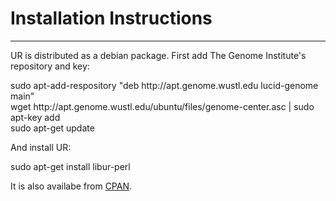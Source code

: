 Installation Instructions
=========================

* * *

UR is distributed as a debian package.  First add The Genome Institute's repository and key:

<p class='terminal' markdown='1'>
sudo apt-add-respository "deb http://apt.genome.wustl.edu lucid-genome main"<br/>
wget http://apt.genome.wustl.edu/ubuntu/files/genome-center.asc | sudo apt-key add<br/>
sudo apt-get update<br/>
</p>

And install UR:

<p class='terminal' markdown='1'>
sudo apt-get install libur-perl
</p>

It is also availabe from [CPAN](http://search.cpan.org/search?mode=all&query=UR).

